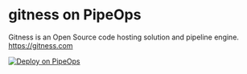 # gitness on PipeOps

Gitness is an Open Source code hosting solution and pipeline engine. https://gitness.com 

[![Deploy on PipeOps](https://pub-a1fbf367a4cd458487cfa3f29154ac93.r2.dev/Default.png)]()
